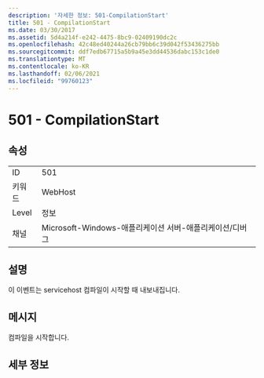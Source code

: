 ```yaml
---
description: '자세한 정보: 501-CompilationStart'
title: 501 - CompilationStart
ms.date: 03/30/2017
ms.assetid: 5d4a214f-e242-4475-8bc9-02409190dc2c
ms.openlocfilehash: 42c48ed40244a26cb79bb6c39d042f53436275bb
ms.sourcegitcommit: ddf7edb67715a5b9a45e3dd44536dabc153c1de0
ms.translationtype: MT
ms.contentlocale: ko-KR
ms.lasthandoff: 02/06/2021
ms.locfileid: "99760123"
---
```

# <a name="501---compilationstart"></a>501 - CompilationStart

## <a name="properties"></a>속성  
  
|||  
|-|-|  
|ID|501|  
|키워드|WebHost|  
|Level|정보|  
|채널|Microsoft-Windows-애플리케이션 서버-애플리케이션/디버그|  
  
## <a name="description"></a>설명  

 이 이벤트는 servicehost 컴파일이 시작할 때 내보내집니다.  
  
## <a name="message"></a>메시지  

 컴파일을 시작합니다.  
  
## <a name="details"></a>세부 정보
